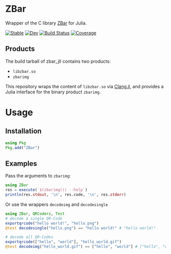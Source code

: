 # ZBar

Wrapper of the C library [ZBar](http://zbar.sourceforge.net/) for Julia.

[![Stable](https://img.shields.io/badge/docs-stable-blue.svg)](https://RexWzh.github.io/ZBar.jl/stable)
[![Dev](https://img.shields.io/badge/docs-dev-blue.svg)](https://RexWzh.github.io/ZBar.jl/dev)
[![Build Status](https://github.com/RexWzh/ZBar.jl/actions/workflows/CI.yml/badge.svg?branch=main)](https://github.com/RexWzh/ZBar.jl/actions/workflows/CI.yml?query=branch%3Amain)
[![Coverage](https://codecov.io/gh/RexWzh/ZBar.jl/branch/main/graph/badge.svg)](https://codecov.io/gh/RexWzh/ZBar.jl)

## Products
The build tarball of zbar_jll contains two products:
  - `libzbar.so`
  - `zbarimg`

This repository wraps the content of `libzbar.so` via [Clang.jl](https://github.com/JuliaInterop/Clang.jl), and provides a Julia interface for the binary product `zbarimg`.

# Usage

## Installation

```julia
using Pkg
Pkg.add("ZBar")
```

## Examples

Pass the arguments to `zbarimg`:
```julia
using ZBar
res = execute(`$(zbarimg()) --help`)
println(res.stdout, '\n', res.code, '\n', res.stderr)
```

Or use the wrappers `decodeimg` and `decodesingle`
```julia
using ZBar, QRCoders, Test
# decode a single QR-Code
exportqrcode("hello world!", "hello.png")
@test decodesingle("hello.png") == "hello world!" # "hello world!"

# decode all QR-Codes
exportqrcode(["hello", "world"], "hello_world.gif")
@test decodeimg("hello_world.gif") == ["hello", "world"] # ["hello", "world"]
```